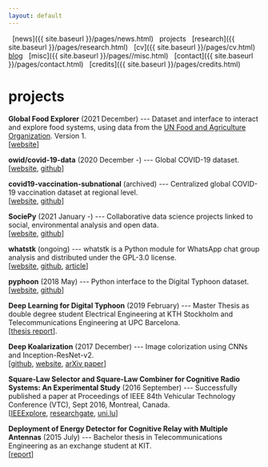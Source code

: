 ```yaml
---
layout: default
---
```


<a href="{{ site.baseurl }}/index.html" class="back2"><i class="fa fa-home" aria-hidden="true"></i></a> &nbsp; 
[news]({{ site.baseurl }}/pages/news.html) &nbsp; projects &nbsp; [research]({{ site.baseurl }}/pages/research.html) &nbsp;
[cv]({{ site.baseurl }}/pages/cv.html) &nbsp; [blog](https://medium.com/@lucasrg) &nbsp; [misc]({{ site.baseurl }}/pages//misc.html) &nbsp;
[contact]({{ site.baseurl }}/pages/contact.html) &nbsp; [credits]({{ site.baseurl }}/pages/credits.html)<br/>
# projects

<i class="fa fa-check-square" aria-hidden="true"></i> **Global Food Explorer** (2021 December) --- Dataset and interface to
interact and explore food systems, using data from the [UN Food and Agriculture
Organization](https://www.fao.org/statistics/en/). Version 1. <br>
[[website](https://ourworldindata.org/explorers/global-food)]

<i class="fa fa-spinner fa-spin" aria-hidden="true"></i> **owid/covid-19-data** (2020 December -) --- Global COVID-19 dataset. <br>
[[website](https://www.ourworldindata.org/coronavirus), [github](https://github.com/owid/covid-19-data)]

<i class="fa fa-check-square" aria-hidden="true"></i> **covid19-vaccination-subnational** (archived) --- Centralized global COVID-19 vaccination dataset at regional level. <br>
[[website](https://sociepy.org/covid19-vaccination-subnational), [github](https://github.com/sociepy/covid19-vaccination-subnational)]

<i class="fa fa-spinner fa-spin" aria-hidden="true"></i> **SociePy** (2021 January -) --- Collaborative data science projects linked to social, environmental analysis and open data.
<br>
[[website](https://sociepy.org/), [github](https://github.com/sociepy)]

<i class="fa fa-spinner fa-spin" aria-hidden="true"></i> **whatstk** (ongoing) --- whatstk is a Python module for WhatsApp chat group analysis and distributed under the GPL-3.0
license. <br> [[website](https://whatstk.lcsrg.me/), [github](https://github.com/lucasrodes/whatstk), [article](https://towardsdatascience.com/analyzing-whatsapp-chats-with-python-20d62ce7fe2d)]

<i class="fa fa-check-square"></i> **pyphoon** (2018 May) --- Python interface to the Digital Typhoon dataset. <br> [[website](http://lcsrg.me/pyphoon), [github](https://github.com/lucasrodes/pyphoon)]

<i class="fa fa-check-square"></i> **Deep Learning for Digital Typhoon** (2019 February) --- Master Thesis as double degree student Electrical Engineering
at KTH Stockholm and Telecommunications Engineering at UPC Barcelona. <br> [[thesis
report](http://www.diva-portal.org/smash/record.jsf?pid=diva2%3A1304600&dswid=-9197)].

<i class="fa fa-check-square"></i> **Deep Koalarization** (2017 December) --- Image colorization using CNNs and Inception-ResNet-v2. <br> [[github](https://github.com/baldassarreFe/deep-koalarization), [website](http://lcsrg.me/deep-koalarization), [arXiv paper](https://arxiv.org/abs/1712.03400)]

<i class="fa fa-check-square"></i> **Square-Law Selector and Square-Law Combiner for Cognitive Radio Systems: An Experimental Study** (2016 September) ---
Successfully published a paper at Proceedings of IEEE 84th Vehicular Technology Conference (VTC), Sept 2016, Montreal,
Canada. <br> [[IEEExplore](http://ieeexplore.ieee.org/document/7881236/?reload=true),
[researchgate](https://www.researchgate.net/publication/315468535_Square-Law_Selector_and_Square-Law_Combiner_for_Cognitive_Radio_Systems_An_Experimental_Study),
[uni.lu](http://orbilu.uni.lu/handle/10993/29334)]

<i class="fa fa-check-square"></i> **Deployment of Energy Detector for Cognitive Relay with Multiple Antennas** (2015 July) --- Bachelor thesis in
Telecommunications Engineering as an exchange student at KIT.
<br> [[report](https://upcommons.upc.edu/bitstream/handle/2117/77499/Deployment%20of%20Energy%20Detector%20for%20Cognitive%20Relay%20with%20Multiple%20Antennas%20%28Bachelor%20Thesis%20by%20Lucas%20Rodes%29.pdf?sequence=1&isAllowed=y)]
